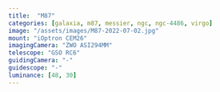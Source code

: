 ```yaml
---
title:  "M87"
categories: [galaxia, m87, messier, ngc, ngc-4486, virgo]
image: "/assets/images/M87-2022-07-02.jpg"
mount: "iOptron CEM26"
imagingCamera: "ZWO ASI294MM"
telescope: "GSO RC6"
guidingCamera: "-"
guidescope: "-"
luminance: [48, 30]
---
```

